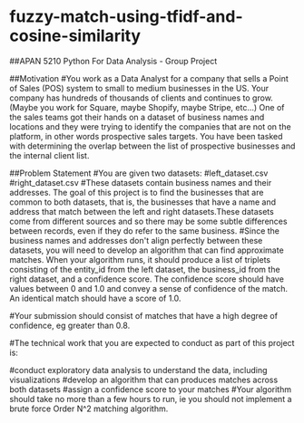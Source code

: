 # fuzzy-match-using-tfidf-and-cosine-similarity
##APAN 5210 Python For Data Analysis - Group Project

##Motivation
#You work as a Data Analyst for a company that sells a Point of Sales (POS) system to small to medium businesses in the US. Your company has hundreds of thousands of clients and continues to grow. (Maybe you work for Square, maybe Shopify, maybe Stripe, etc…) One of the sales teams got their hands on a dataset of business names and locations and they were trying to identify the companies that are not on the platform, in other words prospective sales targets. You have been tasked with determining the overlap between the list of prospective businesses and the internal client list.

##Problem Statement
#You are given two datasets:
#left_dataset.csv
#right_dataset.csv
#These datasets contain business names and their addresses. The goal of this project is to find the businesses that are common to both datasets, that is, the businesses that have a name and address that match between the left and right datasets.These datasets come from different sources and so there may be some subtle differences between records, even if they do refer to the same business.
#Since the business names and addresses don't align perfectly between these datasets, you will need to develop an algorithm that can find approximate matches. When your algorithm runs, it should produce a list of triplets consisting of the entity_id from the left dataset, the business_id from the right dataset, and a confidence score. The confidence score should have values between 0 and 1.0 and convey a sense of confidence of the match. An identical match should have a score of 1.0.

#Your submission should consist of matches that have a high degree of confidence, eg greater than 0.8.

#The technical work that you are expected to conduct as part of this project is:

#conduct exploratory data analysis to understand the data, including visualizations
#develop an algorithm that can produces matches across both datasets
#assign a confidence score to your matches
#Your algorithm should take no more than a few hours to run, ie you should not implement a brute force Order N^2 matching algorithm.
